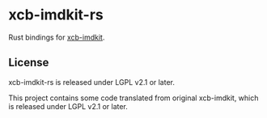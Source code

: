 # xcb-imdkit-rs
Rust bindings for [xcb-imdkit](https://github.com/fcitx/xcb-imdkit).

## License
xcb-imdkit-rs is released under LGPL v2.1 or later.

This project contains some code translated from original xcb-imdkit, which is released under LGPL v2.1 or later.
